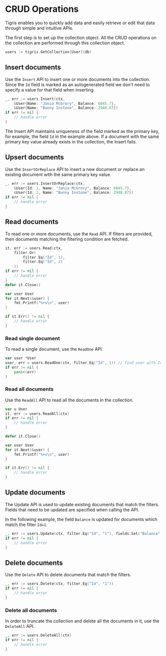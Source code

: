 # CRUD Operations

Tigris enables you to quickly add data and easily retrieve or edit that data
through simple and intuitive APIs.

The first step is to set up the collection object. All the CRUD operations
on the collection are performed through this collection object.

```go
users := tigris.GetCollection[User](db)
```

## Insert documents

Use the `Insert` API to insert one or more documents into the collection.
Since the `Id` field is marked as an autogenerated field we don't need to
specify a value for that field when inserting.

```go
_, err := users.Insert(ctx,
    &User{Name: "Jania McGrory", Balance: 6045.7},
    &User{Name: "Bunny Instone", Balance: 2948.87})
if err != nil {
    // handle error
}
```

The Insert API maintains uniqueness of the field marked as the primary key,
for example, the field `Id` in the example above. If a document with the
same primary key value already exists in the collection, the Insert fails.

## Upsert documents

Use the `InsertOrReplace` API to insert a new document or replace an existing
document with the same primary key value.

```go
_, err := users.InsertOrReplace(ctx,
    &User{Id: 1, Name: "Jania McGrory", Balance: 6045.7},
    &User{Id: 2, Name: "Bunny Instone", Balance: 2948.87})
if err != nil {
    // handle error
}
```

## Read documents

To read one or more documents, use the `Read` API. If filters are provided,
then documents matching the filtering condition are fetched.

```go
it, err := users.Read(ctx,
    filter.Or(
        filter.Eq("Id", 1),
        filter.Eq("Id", 2)
    ))
if err != nil {
    // handle error
}
defer it.Close()

var user User
for it.Next(&user) {
    fmt.Printf("%+v\n", user)
}

if it.Err() != nil {
    // handle error
}
```

### Read single document

To read a single document, use the `ReadOne` API.

```go
var user *User
user, err = users.ReadOne(ctx, filter.Eq("Id", 1)) // find user with Id 1
if err != nil {
    panic(err)
}
```

### Read all documents

Use the `ReadAll` API to read all the documents in the collection.

```go
var u User
it, err := users.ReadAll(ctx)
if err != nil {
    // handle error
}

defer it.Close()

var user User
for it.Next(&user) {
    fmt.Printf("%+v\n", user)
}

if it.Err() != nil {
    // handle error
}
```

## Update documents

The Update API is used to update existing documents that match the filters.
Fields that need to be updated are specified when calling the API.

In the following example, the field `Balance` is updated for documents which
match the filter `Id=1`.

```go
_, err := users.Update(ctx, filter.Eq("Id", "1"), fields.Set("Balance", 200))
if err != nil {
    // handle error
}
```

## Delete documents

Use the `Delete` API to delete documents that match the filters.

```go
_, err := users.Delete(ctx, filter.Eq("Id", "1"))
if err != nil {
    // handle error
}
```

### Delete all documents

In order to truncate the collection and delete all the documents in it, use
the `DeleteAll` API.

```go
_, err := users.DeleteAll(ctx)
if err != nil {
    // handle error
}
```
